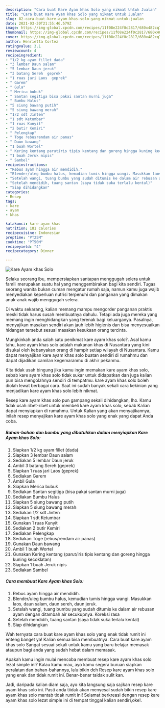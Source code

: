 ```yaml
---
description: "Cara buat Kare Ayam khas Solo yang nikmat Untuk Jualan"
title: "Cara buat Kare Ayam khas Solo yang nikmat Untuk Jualan"
slug: 82-cara-buat-kare-ayam-khas-solo-yang-nikmat-untuk-jualan
date: 2021-03-30T21:55:46.579Z
image: https://img-global.cpcdn.com/recipes/11f08e224f0c2817/680x482cq70/kare-ayam-khas-solo-foto-resep-utama.jpg
thumbnail: https://img-global.cpcdn.com/recipes/11f08e224f0c2817/680x482cq70/kare-ayam-khas-solo-foto-resep-utama.jpg
cover: https://img-global.cpcdn.com/recipes/11f08e224f0c2817/680x482cq70/kare-ayam-khas-solo-foto-resep-utama.jpg
author: Henrietta Cortez
ratingvalue: 3.1
reviewcount: 4
recipeingredient:
- "1/2 kg ayam fillet dada"
- "3 lembar Daun salam"
- "5 lembar Daun jeruk"
- "3 batang Sereh  geprek"
- "1 ruas jari Laos  geprek"
- " Garem"
- " Gula"
- " Merica bubuk"
- " Santan segitiga bisa pakai santan murni juga"
- " Bumbu Halus"
- "5 siung bawang putih"
- "5 siung bawang merah"
- "1/2 sdt Jinten"
- "1 sdt Ketumbar"
- "1 ruas Kunyit"
- "2 butir Kemiri"
- " Pelengkap"
- " Toge rebusrendam air panas"
- " Daun bawang"
- "1 buah Wortel"
- " Kering kentang parutiris tipis kentang dan goreng hingga kuning kecoklatan"
- "1 buah Jeruk nipis"
- " Sambel"
recipeinstructions:
- "Rebus ayam hingga air mendidih."
- "Blender/uleg bumbu halus, kemudian tumis hingga wangi. Masukkan laos, daun salam, daun sereh, daun jeruk."
- "Setelah wangi, tuang bumbu yang sudah ditumis ke dalam air rebusan ayam dengan ditambah air secukupnya. Koreksi rasa"
- "Setelah mendidih, tuang santan (saya tidak suka terlalu kental)"
- "Siap dihidangkan"
categories:
- Resep
tags:
- kare
- ayam
- khas

katakunci: kare ayam khas 
nutrition: 181 calories
recipecuisine: Indonesian
preptime: "PT25M"
cooktime: "PT50M"
recipeyield: "4"
recipecategory: Dinner

---
```



![Kare Ayam khas Solo](https://img-global.cpcdn.com/recipes/11f08e224f0c2817/680x482cq70/kare-ayam-khas-solo-foto-resep-utama.jpg)

Selaku seorang ibu, mempersiapkan santapan menggugah selera untuk famili merupakan suatu hal yang menggembirakan bagi kita sendiri. Tugas seorang  wanita bukan cuman mengatur rumah saja, namun kamu juga wajib menyediakan keperluan nutrisi terpenuhi dan panganan yang dimakan anak-anak wajib menggugah selera.

Di waktu  sekarang, kalian memang mampu mengorder panganan praktis meski tidak harus susah membuatnya dahulu. Tetapi ada juga mereka yang memang ingin menghidangkan yang terenak bagi keluarganya. Pasalnya, menyajikan masakan sendiri akan jauh lebih higienis dan bisa menyesuaikan hidangan tersebut sesuai masakan kesukaan orang tercinta. 



Mungkinkah anda salah satu penikmat kare ayam khas solo?. Asal kamu tahu, kare ayam khas solo adalah makanan khas di Nusantara yang kini disukai oleh kebanyakan orang di hampir setiap wilayah di Nusantara. Kamu dapat menyajikan kare ayam khas solo buatan sendiri di rumahmu dan dapat dijadikan camilan kegemaranmu di akhir pekanmu.

Kita tidak usah bingung jika kamu ingin memakan kare ayam khas solo, sebab kare ayam khas solo tidak sukar untuk didapatkan dan juga kalian pun bisa mengolahnya sendiri di tempatmu. kare ayam khas solo boleh diolah lewat berbagai cara. Saat ini sudah banyak sekali cara kekinian yang menjadikan kare ayam khas solo lebih nikmat.

Resep kare ayam khas solo pun gampang sekali dihidangkan, lho. Kamu tidak usah ribet-ribet untuk membeli kare ayam khas solo, sebab Kalian dapat menyiapkan di rumahmu. Untuk Kalian yang akan menyajikannya, inilah resep menyajikan kare ayam khas solo yang enak yang dapat Anda coba.

<!--inarticleads1-->

##### Bahan-bahan dan bumbu yang dibutuhkan dalam menyiapkan Kare Ayam khas Solo:

1. Siapkan 1/2 kg ayam fillet (dada)
1. Siapkan 3 lembar Daun salam
1. Sediakan 5 lembar Daun jeruk
1. Ambil 3 batang Sereh  (geprek)
1. Siapkan 1 ruas jari Laos  (geprek)
1. Sediakan  Garem
1. Ambil  Gula
1. Siapkan  Merica bubuk
1. Sediakan  Santan segitiga (bisa pakai santan murni juga)
1. Sediakan  Bumbu Halus
1. Siapkan 5 siung bawang putih
1. Siapkan 5 siung bawang merah
1. Sediakan 1/2 sdt Jinten
1. Siapkan 1 sdt Ketumbar
1. Gunakan 1 ruas Kunyit
1. Sediakan 2 butir Kemiri
1. Sediakan  Pelengkap
1. Sediakan  Toge (rebus/rendam air panas)
1. Gunakan  Daun bawang
1. Ambil 1 buah Wortel
1. Gunakan  Kering kentang (parut/iris tipis kentang dan goreng hingga kuning kecoklatan)
1. Siapkan 1 buah Jeruk nipis
1. Sediakan  Sambel




<!--inarticleads2-->

##### Cara membuat Kare Ayam khas Solo:

1. Rebus ayam hingga air mendidih.
1. Blender/uleg bumbu halus, kemudian tumis hingga wangi. Masukkan laos, daun salam, daun sereh, daun jeruk.
1. Setelah wangi, tuang bumbu yang sudah ditumis ke dalam air rebusan ayam dengan ditambah air secukupnya. Koreksi rasa
1. Setelah mendidih, tuang santan (saya tidak suka terlalu kental)
1. Siap dihidangkan




Wah ternyata cara buat kare ayam khas solo yang enak tidak rumit ini enteng banget ya! Kalian semua bisa membuatnya. Cara buat kare ayam khas solo Sangat sesuai sekali untuk kamu yang baru belajar memasak ataupun bagi anda yang sudah hebat dalam memasak.

Apakah kamu ingin mulai mencoba membuat resep kare ayam khas solo lezat simple ini? Kalau kamu mau, ayo kamu segera buruan siapkan peralatan dan bahan-bahannya, lalu bikin deh Resep kare ayam khas solo yang enak dan tidak rumit ini. Benar-benar taidak sulit kan. 

Jadi, daripada kalian diam saja, ayo kita langsung saja sajikan resep kare ayam khas solo ini. Pasti anda tiidak akan menyesal sudah bikin resep kare ayam khas solo mantab tidak rumit ini! Selamat berkreasi dengan resep kare ayam khas solo lezat simple ini di tempat tinggal kalian sendiri,oke!.

